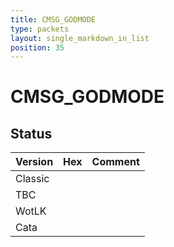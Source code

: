 ```yaml
---
title: CMSG_GODMODE
type: packets
layout: single_markdown_in_list
position: 35
---
```


# CMSG_GODMODE

## Status

Version | Hex | Comment
---------- | ---------- | ---------- 
Classic |  |  
TBC |  |  
WotLK |  |  
Cata |  |  
